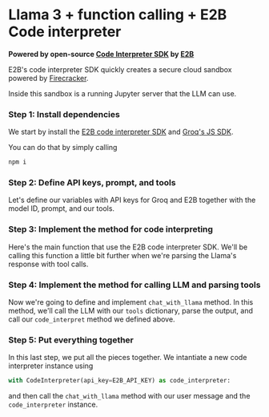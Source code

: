 # Llama 3 + function calling + E2B Code interpreter        
**Powered by open-source [Code Interpreter SDK](https://github.com/e2b-dev/code-interpreter) by [E2B](https://e2b.dev/docs)**

E2B's code interpreter SDK quickly creates a secure cloud sandbox powered by [Firecracker](https://github.com/firecracker-microvm/firecracker).

Inside this sandbox is a running Jupyter server that the LLM can use.

### Step 1: Install dependencies

We start by install the [E2B code interpreter SDK](https://github.com/e2b-dev/code-interpreter) and [Groq's JS SDK](https://github.com/groq/groq-typescript).

You can do that by simply calling
```bash
npm i
```

### Step 2: Define API keys, prompt, and tools

Let's define our variables with API keys for Groq and E2B together with the model ID, prompt, and our tools.

### Step 3: Implement the method for code interpreting

Here's the main function that use the E2B code interpreter SDK. We'll be calling this function a little bit further when we're parsing the Llama's response with tool calls.


### Step 4: Implement the method for calling LLM and parsing tools

Now we're going to define and implement `chat_with_llama` method. In this method, we'll call the LLM with our `tools` dictionary, parse the output, and call our `code_interpret` method we defined above.

### Step 5: Put everything together
In this last step, we put all the pieces together. We intantiate a new code interpreter instance using
```python
with CodeInterpreter(api_key=E2B_API_KEY) as code_interpreter:
```

and then call the `chat_with_llama` method with our user message and the `code_interpreter` instance.
